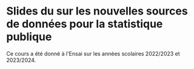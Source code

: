 # Slides du sur les nouvelles sources de données pour la statistique publique

Ce cours a été donné à l'Ensai sur les années scolaires 2022/2023 et 2023/2024.